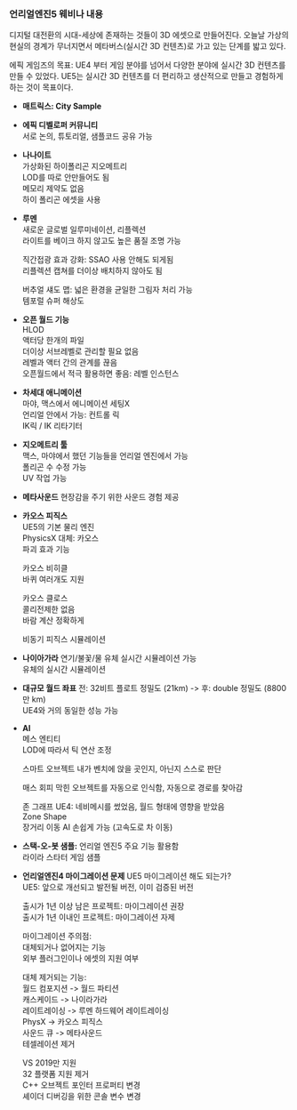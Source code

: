 ### 언리얼엔진5 웨비나 내용

디지털 대전환의 시대-세상에 존재하는 것들이 3D 에셋으로 만들어진다.
오늘날 가상의 현실의 경계가 무너지면서 메타버스(실시간 3D 컨텐츠)로 가고 있는 단계를 밟고 있다.

에픽 게임즈의 목표: UE4 부터 게임 분야를 넘어서 다양한 분야에 실시간 3D 컨텐츠를 만들 수 있었다. UE5는 실시간 3D 컨텐츠를 더 편리하고 생산적으로 만들고 경험하게 하는 것이 목표이다.

- **매트릭스: City Sample**

- **에픽 디벨로퍼 커뮤니티**  
서로 논의, 튜토리얼, 샘플코드 공유 가능

- **나나이트**  
가상화된 하이폴리곤 지오메트리  
LOD를 따로 안만들어도 됨  
메모리 제약도 없음  
하이 폴리곤 에셋을 사용  

- **루멘**  
새로운 글로벌 일루미네이션, 리플렉션  
라이트를 베이크 하지 않고도 높은 품질 조명 가능  

  직간접광 효과 강화: SSAO 사용 안해도 되게됨  
  리플렉션 캡쳐를 더이상 배치하지 않아도 됨  

  버추얼 섀도 맵: 넓은 환경을 균일한 그림자 처리 가능  
  템포럴 슈퍼 해상도  

- **오픈 월드 기능**  
HLOD   
액터당 한개의 파일   
더이상 서브레벨로 관리할 필요 없음  
레벨과 액터 간의 관계를 끊음  
오픈월드에서 적극 활용하면 좋음: 레벨 인스턴스  

- **차세대 애니메이션**  
마야, 맥스에서 에니메이션 세팅X  
언리얼 안에서 가능: 컨트롤 릭  
IK릭 / IK 리타기터  

- **지오메트리 툴**  
맥스, 마야에서 했던 기능들을 언리얼 엔진에서 가능  
폴리곤 수 수정 가능  
UV 작업 가능  

- **메타사운드**
현장감을 주기 위한 사운드 경험 제공  

- **카오스 피직스**  
UE5의 기본 물리 엔진  
PhysicsX 대체: 카오스  
파괴 효과 기능  

  카오스 비히클  
  바퀴 여러개도 지원  

  카오스 클로스  
  콜리전제한 없음  
  바람 계산 정확하게  

  비동기 피직스 시뮬레이션  

- **나이아가라**
연기/불꽃/물 유체 실시간 시뮬레이션 가능  
유체의 실시간 시뮬레이션  

- **대규모 월드 좌표**
전: 32비트 플로트 정밀도 (21km) -> 후: double 정밀도 (8800만 km)   
UE4와 거의 동일한 성능 가능   

- **AI**  
메스 엔티티  
LOD에 따라서 틱 연산 조정  

  스마트 오브젝트
  내가 벤치에 앉을 곳인지, 아닌지 스스로 판단  

  매스 회피
  막힌 오브젝트를 자동으로 인식함, 자동으로 경로를 찾아감  

  존 그래프
  UE4: 네비메시를 썼었음, 월드 형태에 영향을 받았음  
  Zone Shape  
  장거리 이동 AI 손쉽게 가능 (고속도로 차 이동)  

- **스택-오-봇 샘플:** 언리얼 엔진5 주요 기능 활용함  
라이라 스타터 게임 샘플

- **언리얼엔진4 마이그레이션 문제**
UE5 마이그레이션 해도 되는가?  
UE5: 앞으로 개선되고 발전될 버전, 이미 검증된 버전  

  출시가 1년 이상 남은 프로젝트: 마이그레이션 권장  
  출시가 1년 이내인 프로젝트: 마이그레이션 자제  

  마이그레이션 주의점:  
  대체되거나 없어지는 기능  
  외부 플러그인이나 에셋의 지원 여부  

  대체 제거되는 기능:  
  월드 컴포지션 -> 월드 파티션  
  캐스케이드 -> 나이라가라  
  레이트레이싱 -> 루멘 하드웨어 레이트레이싱  
  PhysX -> 카오스 피직스  
  사운드 큐 -> 메타사운드  
  테셀레이션 제거  

  VS 2019만 지원  
  32 플랫폼 지원 제거  
  C++ 오브젝트 포인터 프로퍼티 변경  
  셰이더 디버깅을 위한 콘솔 변수 변경  
